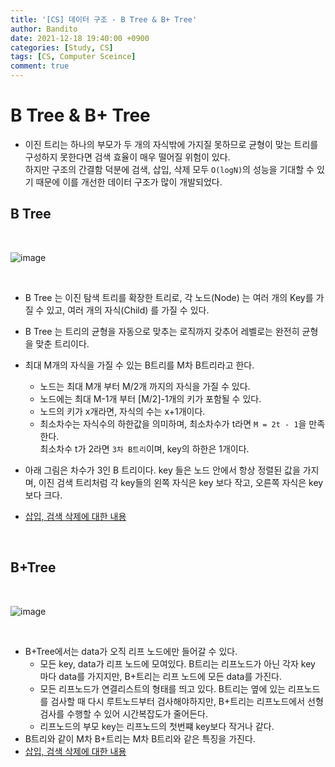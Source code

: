 ```yaml
---
title: '[CS] 데이터 구조 - B Tree & B+ Tree'
author: Bandito
date: 2021-12-18 19:40:00 +0900
categories: [Study, CS]
tags: [CS, Computer Sceince]
comment: true
---
```


# B Tree & B+ Tree

+ 이진 트리는 하나의 부모가 두 개의 자식밖에 가지질 못하므로 균형이 맞는 트리를 구성하지 못한다면 검색 효율이 매우 떨어질 위험이 있다.     
하지만 구조의 간결함 덕분에 검색, 삽입, 삭제 모두 `O(logN)`의 성능을 기대할 수 있기 때문에 이를 개선한 데이터 구조가 많이 개발되었다.

## B Tree

<br>

![image](https://user-images.githubusercontent.com/49611158/146637575-6c937cf0-1c33-42c5-828f-5c53aa495f1d.png)

<br>

+ B Tree 는 이진 탐색 트리를 확장한 트리로, 각 노드(Node) 는 여러 개의 Key를 가질 수 있고, 여러 개의 자식(Child) 를 가질 수 있다.
+ B Tree 는 트리의 균형을 자동으로 맞추는 로직까지 갖추어 레벨로는 완전히 균형을 맞춘 트리이다.
+ 최대 M개의 자식을 가질 수 있는 B트리를 M차 B트리라고 한다.
    - 노드는 최대 M개 부터 M/2개 까지의 자식을 가질 수 있다.
    - 노드에는 최대 M-1개 부터 [M/2]-1개의 키가 포함될 수 있다.
    - 노드의 키가 x개라면, 자식의 수는 x+1개이다.
    - 최소차수는 자식수의 하한값을 의미하며, 최소차수가 t라면 `M = 2t - 1`을 만족한다.     
    최소차수 t가 2라면 `3차 B트리`이며, key의 하한은 1개이다.
+ 아래 그림은 차수가 3인 B 트리이다. key 들은 노드 안에서 항상 정렬된 값을 가지며, 이진 검색 트리처럼 각 key들의 왼쪽 자식은 key 보다 작고, 오른쪽 자식은 key 보다 크다.



+ [삽입, 검색 삭제에 대한 내용](https://velog.io/@emplam27/%EC%9E%90%EB%A3%8C%EA%B5%AC%EC%A1%B0-%EA%B7%B8%EB%A6%BC%EC%9C%BC%EB%A1%9C-%EC%95%8C%EC%95%84%EB%B3%B4%EB%8A%94-B-Tree)

<br>

## B+Tree

<br>

![image](https://user-images.githubusercontent.com/49611158/146637950-52a6d1c1-7a19-4f13-9f75-76ee6df80a7f.png)

<br>

+ B+Tree에서는 data가 오직 리프 노드에만 들어갈 수 있다.
    - 모든 key, data가 리프 노드에 모여있다. B트리는 리프노드가 아닌 각자 key 마다 data를 가지지만, B+트리는 리프 노드에 모든 data를 가진다.
    - 모든 리프노드가 연결리스트의 형태를 띄고 있다. B트리는 옆에 있는 리프노드를 검사할 때 다시 루트노드부터 검사해야하지만, B+트리는 리프노드에서 선형 검사를 수행할 수 있어 시간복잡도가 줄어든다.
    - 리프노드의 부모 key는 리프노드의 첫번쨰 key보다 작거나 같다.
+ B트리와 같이 M차 B+트리는 M차 B트리와 같은 특징을 가진다.
+ [삽입, 검색 삭제에 대한 내용](https://velog.io/@emplam27/%EC%9E%90%EB%A3%8C%EA%B5%AC%EC%A1%B0-%EA%B7%B8%EB%A6%BC%EC%9C%BC%EB%A1%9C-%EC%95%8C%EC%95%84%EB%B3%B4%EB%8A%94-B-Plus-Tree)
